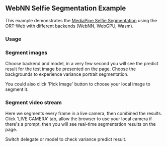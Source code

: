 ## WebNN Selfie Segmentation Example

This example demonstrates the [MediaPipe Selfie Segmentation](https://google.github.io/mediapipe/solutions/selfie_segmentation) using the ORT-Web with different backends (WebNN, WebGPU, Wasm).

### Usage

### Segment images

Choose backend and model, in a very few second you will see the predict result for the test image be presented on the page. Choose the backgrounds to experience variance portrait segmentation.

You could also click 'Pick Image' button to choose your local image to segment it.

### Segment video stream

Here we segments every frame in a live camera, then combined the results. Click 'LIVE CAMERA' tab, allow the browser to use your local camera if there's a prompt, then you will see real-time segmentation results on the page.

Switch delegate or model to check variance predict result.